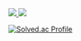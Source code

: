   <span align="center">
  <a href="https://www.instagram.com/sejun_noah08/">
    <img src="https://img.shields.io/badge/Instagram-E4405F?style=for-the-badge&logo=Instagram&logoColor=white"/>
  </a>
</span>
<span align="center">
  <a href="https://velog.io/@yuuki08noah/posts/">
    <img src="https://img.shields.io/badge/velog-20C997?style=for-the-badge&logo=velog&logoColor=white"/>
  </a>
</span> 

  [![Solved.ac Profile](http://mazassumnida.wtf/api/generate_badge?boj=yuuki08noah)](https://solved.ac/yuuki08noah)
<br>
</center>
